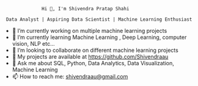                   Hi 👋, I'm Shivendra Pratap Shahi

     Data Analyst | Aspiring Data Scientist | Machine Learning Enthusiast

- 🔭 I’m currently working on multiple machine learning projects 
- 🌱 I’m currently learning  Machine Learning , Deep Learning, computer vision, NLP etc...
- 👯 I’m looking to collaborate on different machine learning projects
- 🤔 My projects are available at https://github.com/Shivendraau
- 💬 Ask me about SQL, Python, Data Analytics, Data Visualization, Machine Learning
- 📫 How to reach me: shivendraau@gmail.com
